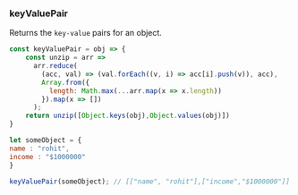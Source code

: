 ### keyValuePair

Returns the `key-value` pairs for an object.
 
```js
const keyValuePair = obj => {
    const unzip = arr =>
      arr.reduce(
        (acc, val) => (val.forEach((v, i) => acc[i].push(v)), acc),
        Array.from({
          length: Math.max(...arr.map(x => x.length))
        }).map(x => [])
      );
    return unzip([Object.keys(obj),Object.values(obj)])
}
```
```js
let someObject = {
name : "rohit",
income : "$1000000"
}

keyValuePair(someObject); // [["name", "rohit"],["income","$1000000"]]
```
